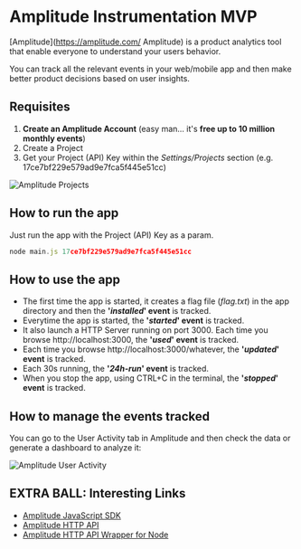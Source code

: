 # Amplitude Instrumentation MVP

[Amplitude](https://amplitude.com/ Amplitude) is a product analytics tool that enable everyone to understand your users behavior.

You can track all the relevant events in your web/mobile app and then make better product decisions based on user insights.

## Requisites

1. **Create an Amplitude Account** (easy man... it's **free up to 10 million monthly events**)
2. Create a Project
3. Get your Project (API) Key within the *Settings/Projects* section (e.g. 17ce7bf229e579ad9e7fca5f445e51cc)

![Amplitude Projects](https://cloud.githubusercontent.com/assets/293330/21389613/ebefdbb6-c782-11e6-9528-53819fc3bc09.jpg "Amplitude Projects")

## How to run the app

Just run the app with the Project (API) Key as a param.

```javascript
node main.js 17ce7bf229e579ad9e7fca5f445e51cc
```

## How to use the app

* The first time the app is started, it creates a flag file (*flag.txt*) in the app directory and then the **'*installed*' event** is tracked.
* Everytime the app is started, the **'*started*' event** is tracked.
* It also launch a HTTP Server running on port 3000. Each time you browse http://localhost:3000, the **'*used*' event** is tracked.
* Each time you browse http://localhost:3000/whatever, the **'*updated*' event** is tracked.
* Each 30s running, the **'*24h-run*' event** is tracked.
* When you stop the app, using CTRL+C in the terminal, the **'*stopped*' event** is tracked. 

## How to manage the events tracked

You can go to the User Activity tab in Amplitude and then check the data or generate a dashboard to analyze it:

![Amplitude User Activity](https://cloud.githubusercontent.com/assets/293330/21389492/5ca1d4e6-c782-11e6-8e60-0e2be5d329e0.jpg "Amplitude User Activity")

## EXTRA BALL: Interesting Links

* [Amplitude JavaScript SDK](https://github.com/amplitude/Amplitude-Javascript)
* [Amplitude HTTP API](https://amplitude.zendesk.com/hc/en-us/articles/204771828-HTTP-API)
* [Amplitude HTTP API Wrapper for Node](https://www.npmjs.com/package/amplitude)

